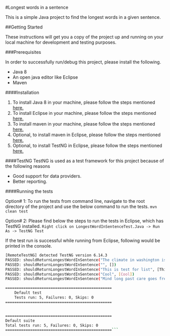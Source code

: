 #Longest words in a sentence

This is a simple Java project to find the longest words in a given sentence.

##Getting Started

These instructions will get you a copy of the project up and running on your local machine for development and testing purposes.

###Prerequisites

In order to successfully run/debug this project, please install the following.
   - Java 8
   - An open java editor like Eclipse
   - Maven
   
####Installation 
1. To install Java 8 in your machine, please follow the steps mentioned [here.](https://docs.oracle.com/javase/8/docs/technotes/guides/install/install_overview.html) 
2. To install Eclipse in your machine, please follow the steps mentioned  [here.](https://wiki.eclipse.org/Eclipse/Installation) 
3. To install maven in your machine, please follow the steps mentioned [here.](https://www.mkyong.com/maven/how-to-install-maven-in-windows/) 
4. Optional, to install maven in Eclipse, please follow the steps mentioned [here.](http://toolsqa.com/java/maven/how-to-install-maven-eclipse-ide/) 
5. Optional, to install TestNG in Eclipse, please follow the steps mentioned
[here.](http://www.seleniumeasy.com/testng-tutorials/how-to-install-testng-step-by-step) 

####TestNG
TestNG is used as a test framework for this project because of the following reasons
- Good support for data providers.
- Better reporting.


####Running the tests

Option# 1: To run the tests from command line, navigate to the root directory of the project and use the below command to run the tests.
`mvn clean test`

Option# 2: Please find below the steps to run the tests in Eclipse, which has TestNG installed.
 `Right click on LongestWordInSentenceTest.Java -> Run As -> TestNG Test`

If the test run is successful while running from Eclipse, following would be printed in the console.

```sh
[RemoteTestNG] detected TestNG version 6.14.3
PASSED: shouldReturnLongestWordInSentence("The climate in washington is great", [washington])
PASSED: shouldReturnLongestWordInSentence("", [])
PASSED: shouldReturnLongestWordInSentence("This is test for list", [This, test, list])
PASSED: shouldReturnLongestWordInSentence("Cool", [Cool])
PASSED: shouldReturnLongestWordInSentence("Mind long past care goes free fall", [Mind, long, past, care, goes, free, fall])

===============================================
    Default test
    Tests run: 5, Failures: 0, Skips: 0
===============================================


===============================================
Default suite
Total tests run: 5, Failures: 0, Skips: 0
===============================================```
